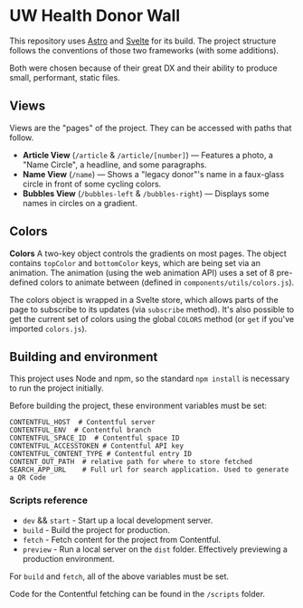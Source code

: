 # UW Health Donor Wall

This repository uses [Astro](https://astro.build) and [Svelte](https://svelte.dev) for its build.
The project structure follows the conventions of those two frameworks (with some additions).

Both were chosen because of their great DX and their ability to produce small, performant, static files.

## Views
Views are the "pages" of the project. They can be accessed with paths that follow. 

* **Article View** (`/article` & `/article/[number]`) — Features a photo, a "Name Circle", a headline, and some paragraphs.
* **Name View** (`/name`) — Shows a "legacy donor"'s name in a faux-glass circle in front of some cycling colors.
* **Bubbles View** (`/bubbles-left` & `/bubbles-right`) — Displays some names in circles on a gradient.

## Colors

<!-- **Setting State**
On pages that allow for it, props can be set via global `SET_STATE` method on `window`. Any page prop can be set via this method. If you just want access to the current props, `GET_STATE` is also available.
All items in state will also show up in the url, and can be set via the url.  -->

**Colors**
A two-key object controls the gradients on most pages. The object contains `topColor` and `bottomColor` keys, which are being set via an animation.
The animation (using the web animation API) uses a set of 8 pre-defined colors to animate between (defined in `components/utils/colors.js`).

The colors object is wrapped in a Svelte store, which allows parts of the page to subscribe to its updates (via `subscribe` method). 
It's also possible to get the current set of colors using the global `COLORS` method (or `get` if you've imported `colors.js`).

## Building and environment

This project uses Node and npm, so the standard `npm install` is necessary to run the project initially.

Before building the project, these environment variables must be set:
```env
CONTENTFUL_HOST  # Contentful server
CONTENTFUL_ENV  # Contentful branch  
CONTENTFUL_SPACE_ID  # Contentful space ID
CONTENTFUL_ACCESSTOKEN # Contentful API key
CONTENTFUL_CONTENT_TYPE # Contentful entry ID
CONTENT_OUT_PATH  # relative path for where to store fetched 
SEARCH_APP_URL    # Full url for search application. Used to generate a QR Code
```

### Scripts reference
* `dev` && `start` - Start up a local development server.
* `build` - Build the project for production.
* `fetch` - Fetch content for the project from Contentful.
* `preview` - Run a local server on the `dist` folder. Effectively previewing a production environment.

For `build` and `fetch`, all of the above variables must be set.

Code for the Contentful fetching can be found in the `/scripts` folder.
